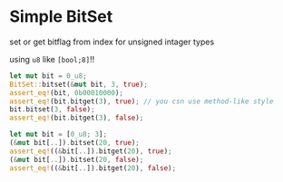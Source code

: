 # Simple BitSet

set or get bitflag from index for unsigned intager types

using `u8` like `[bool;8]`!!

```rs
let mut bit = 0_u8;
BitSet::bitset(&mut bit, 3, true);
assert_eq!(bit, 0b00010000);
assert_eq!(bit.bitget(3), true); // you csn use method-like style
bit.bitset(3, false);
assert_eq!(bit.bitget(3), false);
```

```rs
let mut bit = [0_u8; 3];
(&mut bit[..]).bitset(20, true);
assert_eq!((&bit[..]).bitget(20), true);
(&mut bit[..]).bitset(20, false);
assert_eq!((&bit[..]).bitget(20), false);
```
